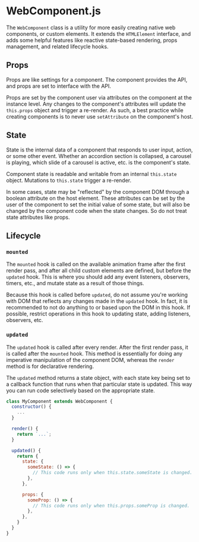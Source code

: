 # WebComponent.js

The `WebComponent` class is a utility for more easily creating native web components, or custom elements. It extends the `HTMLElement` interface, and adds some helpful features like reactive state-based rendering, props management, and related lifecycle hooks.

## Props
Props are like settings for a component. The component provides the API, and props are set to interface with the API.

Props are set by the component user via attributes on the component at the instance level. Any changes to the component's attributes will update the `this.props` object and trigger a re-render. As such, a best practice while creating components is to never use `setAttribute` on the component's host.

## State
State is the internal data of a component that responds to user input, action, or some other event. Whether an accordion section is collapsed, a carousel is playing, which slide of a carousel is active, etc. is the component's state.

Component state is readable and writable from an internal `this.state` object. Mutations to `this.state` trigger a re-render.

In some cases, state may be "reflected" by the component DOM through a boolean attribute on the host element. These attributes can be set by the user of the component to set the initial value of some state, but will also be changed by the component code when the state changes. So do not treat state attributes like props.

## Lifecycle
### `mounted`
The `mounted` hook is called on the available animation frame after the first render pass, and after all child custom elements are defined, but before the `updated` hook. This is where you should add any event listeners, observers, timers, etc., and mutate state as a result of those things.

Because this hook is called before `updated`, do not assume you're working with DOM that reflects any changes made in the `updated` hook. In fact, it is recommended to not do anything to or based upon the DOM in this hook. If possible, restrict operations in this hook to updating state, adding listeners, observers, etc.

### `updated`
The `updated` hook is called after every render. After the first render pass, it is called after the `mounted` hook. This method is essentially for doing any imperative manipulation of the component DOM, whereas the `render` method is for declarative rendering.

The `updated` method returns a state object, with each state key being set to a callback function that runs when that particular state is updated. This way you can run code selectively based on the appropriate state.

```javascript
class MyComponent extends WebComponent {
  constructor() {
    ...
  }

  render() {
    return `...`;
  }

  updated() {
    return {
      state: {
        someState: () => {
          // This code runs only when this.state.someState is changed.
        },
      },

      props: {
        someProp: () => {
          // This code runs only when this.props.someProp is changed.
        },
      },
    }
  }
}
```
